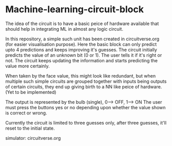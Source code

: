# Machine-learning-circuit-block

The idea of the circuit is to have a basic peice of hardware available that should help in integrating ML in almost any logic circuit.

In this repository, a simple such unit has been created in circuitverse.org (for easier visualisation purpose). Here the basic block can only predict upto 4 predictions and keeps improving it's guesses. The circuit initially predicts the value of an unknown bit (0 or 1). The user tells it if it's right or not. The circuit keeps updating the information and starts predicting the value more certainly.

When taken by the face value, this might look like redundant, but when multiple such simple circuits are grouped together with inputs being outputs of certain circuits, they end up giving birth to a NN like peice of hardware.
(Yet to be implemented)

The output is represented by the bulb (single), 0--> OFF, 1--> ON
The user must press the buttons yes or no depending upon whether the value shown is correct or wrong.

Currently the circuit is limited to three guesses only, after three guesses, it'll reset to the initial state.


simulator: circuitverse.org
